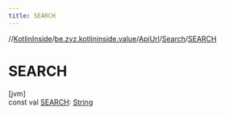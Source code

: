 ```yaml
---
title: SEARCH
---
```

//[KotlinInside](../../../../index.html)/[be.zvz.kotlininside.value](../../index.html)/[ApiUrl](../index.html)/[Search](index.html)/[SEARCH](-s-e-a-r-c-h.html)



# SEARCH



[jvm]\
const val [SEARCH](-s-e-a-r-c-h.html): [String](https://kotlinlang.org/api/latest/jvm/stdlib/kotlin/-string/index.html)




